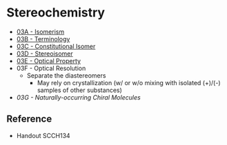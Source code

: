 # Stereochemistry

* [03A - Isomerism](03A%20-%20Isomerism.md)
* [03B - Terminology](03B%20-%20Terminology.md)
* [03C - Constitutional Isomer](03C%20-%20Constitutional%20Isomer.md)
* [03D - Stereoisomer](03D%20-%20Stereoisomer.md)
* [03E - Optical Property](03E%20-%20Optical%20Property.md)
* 03F - Optical Resolution
  * Separate the diastereomers
    * May rely on crystallization (w/ or w/o mixing with isolated (+)/(-) samples of other substances)
* *03G - Naturally-occurring Chiral Molecules*

## Reference

* Handout SCCH134
